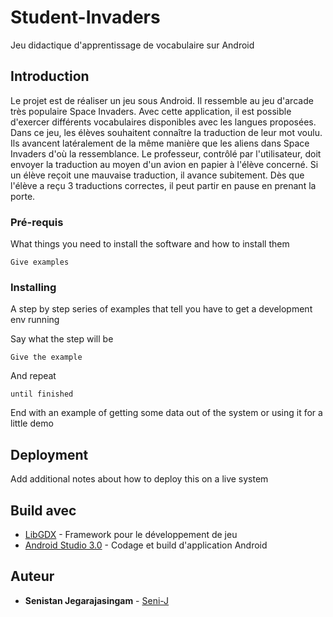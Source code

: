 # Student-Invaders

Jeu didactique d'apprentissage de vocabulaire sur Android

## Introduction

Le projet est de réaliser un jeu sous Android. Il ressemble au jeu d'arcade très populaire Space Invaders. Avec cette application, il est possible d'exercer différents vocabulaires disponibles avec les langues proposées. Dans ce jeu, les élèves souhaitent connaître la traduction de leur mot voulu. Ils avancent latéralement de la même manière que les aliens dans Space Invaders d'où la ressemblance. Le professeur, contrôlé par l'utilisateur, doit envoyer la traduction au moyen d'un avion en papier à l'élève concerné. Si un élève reçoit une mauvaise traduction, il avance subitement. Dès que l'élève a reçu 3 traductions correctes, il peut partir en pause en prenant la porte.

### Pré-requis

What things you need to install the software and how to install them

```
Give examples
```

### Installing

A step by step series of examples that tell you have to get a development env running

Say what the step will be

```
Give the example
```

And repeat

```
until finished
```

End with an example of getting some data out of the system or using it for a little demo

## Deployment

Add additional notes about how to deploy this on a live system

## Build avec

* [LibGDX](https://libgdx.badlogicgames.com) - Framework pour le développement de jeu
* [Android Studio 3.0](https://developer.android.com/studio/) - Codage et build d'application Android

## Auteur

* **Senistan Jegarajasingam** - [Seni-J](https://github.com/Seni-J)

